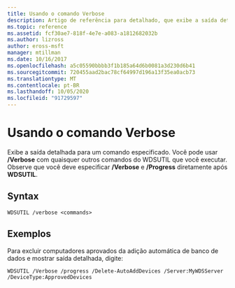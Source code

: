 ```yaml
---
title: Usando o comando Verbose
description: Artigo de referência para detalhado, que exibe a saída detalhada para um comando especificado.
ms.topic: reference
ms.assetid: fcf30ae7-818f-4e7e-a083-a1812682032b
ms.author: lizross
author: eross-msft
manager: mtillman
ms.date: 10/16/2017
ms.openlocfilehash: a5c05590bbbb3f1b185a64d6b0081a3d230d6b41
ms.sourcegitcommit: 720455aad2bac78cf64997d196a13f35ea0acb73
ms.translationtype: MT
ms.contentlocale: pt-BR
ms.lasthandoff: 10/05/2020
ms.locfileid: "91729597"
---
```

# <a name="using-the-verbose-command"></a>Usando o comando Verbose

Exibe a saída detalhada para um comando especificado. Você pode usar **/Verbose** com quaisquer outros comandos do WDSUTIL que você executar. Observe que você deve especificar **/Verbose** e **/Progress** diretamente após **WDSUTIL**.

## <a name="syntax"></a>Syntax

```
WDSUTIL /verbose <commands>
```

## <a name="examples"></a>Exemplos

Para excluir computadores aprovados da adição automática de banco de dados e mostrar saída detalhada, digite:

```
WDSUTIL /Verbose /progress /Delete-AutoAddDevices /Server:MyWDSServer /DeviceType:ApprovedDevices
```